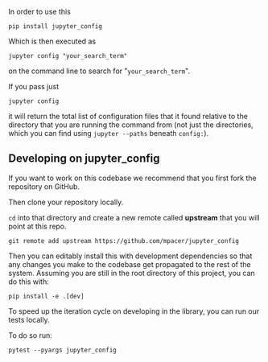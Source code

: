 In order to use this

    pip install jupyter_config

Which is then executed as

    jupyter config "your_search_term"

on the command line to search for "`your_search_term`".

If you pass just

    jupyter config

it will return the total list of configuration files that it found relative to
the directory that you are running the command from (not just the directories,
which you can find using `jupyter --paths` beneath `config:`).


## Developing on jupyter_config

If you want to work on this codebase we recommend that you first fork the repository on GitHub.

Then clone your repository locally. 

`cd` into that directory and create a new remote called **upstream** that you will point at
this repo.

```
git remote add upstream https://github.com/mpacer/jupyter_config
```

Then you can editably install this with development dependencies so that any changes you make
to the codebase get propagated to the rest of the system. Assuming you are still in the root
directory of this project, you can do this with: 

```
pip install -e .[dev]
```

To speed up the iteration cycle on developing in the library, you can run our tests locally.

To do so run: 

```
pytest --pyargs jupyter_config
```

